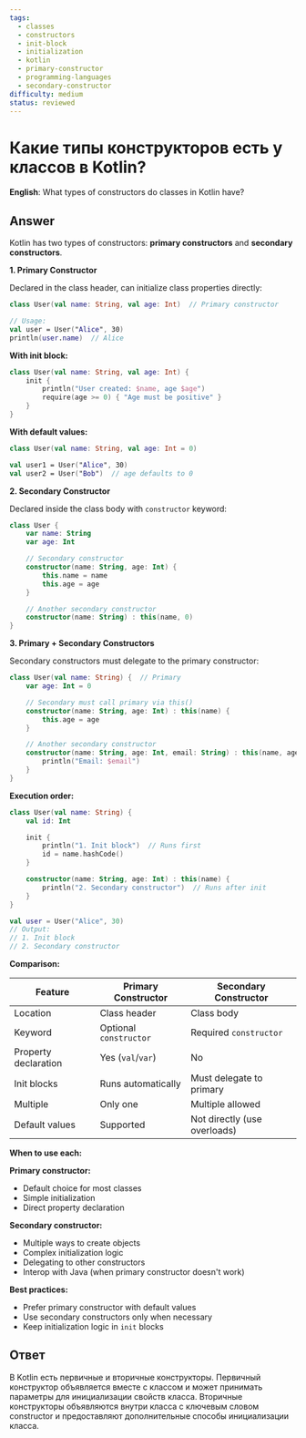 ```yaml
---
tags:
  - classes
  - constructors
  - init-block
  - initialization
  - kotlin
  - primary-constructor
  - programming-languages
  - secondary-constructor
difficulty: medium
status: reviewed
---
```


# Какие типы конструкторов есть у классов в Kotlin?

**English**: What types of constructors do classes in Kotlin have?

## Answer

Kotlin has two types of constructors: **primary constructors** and **secondary constructors**.

**1. Primary Constructor**

Declared in the class header, can initialize class properties directly:

```kotlin
class User(val name: String, val age: Int)  // Primary constructor

// Usage:
val user = User("Alice", 30)
println(user.name)  // Alice
```

**With init block:**
```kotlin
class User(val name: String, val age: Int) {
    init {
        println("User created: $name, age $age")
        require(age >= 0) { "Age must be positive" }
    }
}
```

**With default values:**
```kotlin
class User(val name: String, val age: Int = 0)

val user1 = User("Alice", 30)
val user2 = User("Bob")  // age defaults to 0
```

**2. Secondary Constructor**

Declared inside the class body with `constructor` keyword:

```kotlin
class User {
    var name: String
    var age: Int

    // Secondary constructor
    constructor(name: String, age: Int) {
        this.name = name
        this.age = age
    }

    // Another secondary constructor
    constructor(name: String) : this(name, 0)
}
```

**3. Primary + Secondary Constructors**

Secondary constructors must delegate to the primary constructor:

```kotlin
class User(val name: String) {  // Primary
    var age: Int = 0

    // Secondary must call primary via this()
    constructor(name: String, age: Int) : this(name) {
        this.age = age
    }

    // Another secondary constructor
    constructor(name: String, age: Int, email: String) : this(name, age) {
        println("Email: $email")
    }
}
```

**Execution order:**
```kotlin
class User(val name: String) {
    val id: Int

    init {
        println("1. Init block")  // Runs first
        id = name.hashCode()
    }

    constructor(name: String, age: Int) : this(name) {
        println("2. Secondary constructor")  // Runs after init
    }
}

val user = User("Alice", 30)
// Output:
// 1. Init block
// 2. Secondary constructor
```

**Comparison:**

| Feature | Primary Constructor | Secondary Constructor |
|---------|--------------------|-----------------------|
| Location | Class header | Class body |
| Keyword | Optional `constructor` | Required `constructor` |
| Property declaration | Yes (`val`/`var`) | No |
| Init blocks | Runs automatically | Must delegate to primary |
| Multiple | Only one | Multiple allowed |
| Default values | Supported | Not directly (use overloads) |

**When to use each:**

**Primary constructor:**
- Default choice for most classes
- Simple initialization
- Direct property declaration

**Secondary constructor:**
- Multiple ways to create objects
- Complex initialization logic
- Delegating to other constructors
- Interop with Java (when primary constructor doesn't work)

**Best practices:**
- Prefer primary constructor with default values
- Use secondary constructors only when necessary
- Keep initialization logic in `init` blocks

## Ответ

В Kotlin есть первичные и вторичные конструкторы. Первичный конструктор объявляется вместе с классом и может принимать параметры для инициализации свойств класса. Вторичные конструкторы объявляются внутри класса с ключевым словом constructor и предоставляют дополнительные способы инициализации класса.

